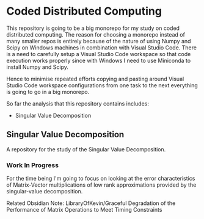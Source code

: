 # Coded Distributed Computing

This repository is going to be a big monorepo for my study on coded distributed computing.
The reason for choosing a monorepo instead of many smaller repos is entirely because of the nature of using 
Numpy and Scipy on Windows machines in combination with Visual Studio Code. There is a need to carefully setup 
a Visual Studio Code workspace so that code execution works properly since with Windows I need to use Miniconda 
to install Numpy and Scipy. 

Hence to minimise repeated efforts copying and pasting around Visual Studio Code workspace configurations from 
one task to the next everything is going to go in a big monorepo. 

So far the analysis that this repository contains includes:

- Singular Value Decomposition

## Singular Value Decomposition

A repository for the study of the Singular Value Decomposition.

### Work In Progress

For the time being I'm going to focus on looking at the error characteristics of Matrix-Vector multiplications of low rank approximations provided by the singular-value decomposition.

Related Obsidian Note: LibraryOfKevin/Graceful Degradation of the Performance of Matrix Operations to Meet Timing Constraints